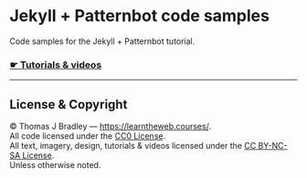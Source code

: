 # Jekyll + Patternbot code samples

Code samples for the Jekyll + Patternbot tutorial.

### [☛ Tutorials & videos](https://learntheweb.courses/topics/pattern-libraries/)

---

## License & Copyright

© Thomas J Bradley — <https://learntheweb.courses/>.<br>
All code licensed under the [CC0 License](https://creativecommons.org/publicdomain/zero/1.0/).<br>
All text, imagery, design, tutorials & videos licensed under the [CC BY-NC-SA License](http://creativecommons.org/licenses/by-nc-sa/4.0/).<br>
Unless otherwise noted.
